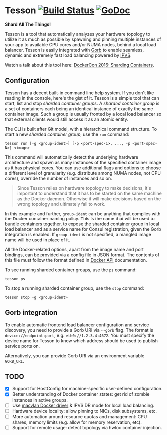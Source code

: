 # Tesson [![Build Status][travis-img]][travis] [![GoDoc][godoc-img]][godoc]

**Shard All The Things!**

Tesson is a tool that automatically analyzes your hardware topology to utilize it as much as possible by spawning and pinning multiple instances of your app to available CPU cores and/or NUMA nodes, behind a local load balancer. Tesson is easily integrated with [Gorb](https://github.com/kobolog/gorb) to enable seamless, dynamic and extremely fast load balancing powered by [IPVS](https://en.wikipedia.org/wiki/IP_Virtual_Server).

Watch a talk about this tool here: [DockerCon 2016: Sharding Containers](https://www.youtube.com/watch?v=5lGVCPQeqiM).

## Configuration

Tesson has a decent built-in command line help system. If you don't like reading in the console, here's the gist of it. Tesson is a simple tool that can start, list and stop _sharded container groups_. A _sharded container group_ is a set of containers each being an identical instance of exactly the same container image. Such a group is usually fronted by a local load balancer so that external clients would still access it as an atomic entity.

The CLI is built after Git model, with a hierarchical command structure. To start a new _sharded container group_, use the `run` command:

    tesson run [-g <group-ident>] [-p <port-spec-1>, ..., -p <port-spec-N>] <image>

This command will automatically detect the underlying hardware architecture and spawn as many instances of the specified container image as it has physical cores. You can use additional flags and options to choose a different level of granularity (e.g. distribute among NUMA nodes, not CPU cores), override the number of instances and so on.

> Since Tesson relies on hardware topology to make decisions, it's important to understand that it has to be started on the same machine as the Docker daemon. Otherwise it will make decisions based on the wrong topology and ultimately fail to work.

In this example and further, `group-ident` can be anything that complies with the Docker container naming policy. This is the name that will be used to bundle containers together, to expose the sharded container group in local load balancer and as a service name for Consul registration, given the Gorb integration is enabled. If `group-ident` is not specified, a mangled image name will be used in place of it.

All the Docker-related options, apart from the image name and port bindings, can be provided via a config file in JSON format. The contents of this file must follow the format defined in [Docker API](https://docs.docker.com/engine/reference/api/docker_remote_api_v1.20/#create-a-container) documentation.

To see running sharded container groups, use the `ps` command:

    tesson ps

To stop a running sharded container group, use the `stop` command:

    tesson stop -g <group-ident>

## Gorb integration

To enable automatic frontend load balancer configuration and service discovery, you need to provide a Gorb URI via `--gorb` flag. The format is `device://endpoint:port`, e.g. `eth0://1.2.3.4:4672`. You must specify the device name for Tesson to know which address should be used to publish service ports on.

Alternatively, you can provide Gorb URI via an environment variable `GORB_URI`.

## TODO

- [x] Support for HostConfig for machine-specific user-defined configuration.
- [x] Better understanding of Docker container states: get rid of zombie instances in active groups.
- [ ] Use [macvlan Docker driver](https://github.com/docker/docker/blob/master/experimental/vlan-networks.md) & IPVS DR mode for local load balancing.
- [ ] Hardware device locality: allow pinning to NICs, disk subsystems, etc.
- [ ] More automation around resource quotas and management: CPU shares, memory limits (e.g. allow for memory reservation, etc).
- [ ] Support for remote usage: detect topology via hwloc container injection.

[travis]: https://travis-ci.org/kobolog/tesson
[travis-img]: https://travis-ci.org/kobolog/tesson.svg?branch=master
[godoc]: https://godoc.org/github.com/kobolog/tesson/lib
[godoc-img]: https://godoc.org/github.com/kobolog/tesson/lib?status.svg
